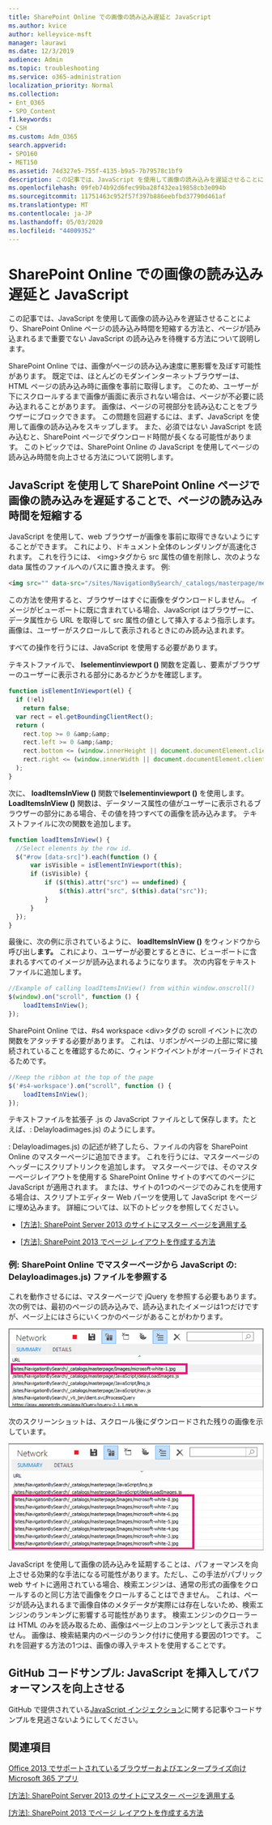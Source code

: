 ```yaml
---
title: SharePoint Online での画像の読み込み遅延と JavaScript
ms.author: kvice
author: kelleyvice-msft
manager: laurawi
ms.date: 12/3/2019
audience: Admin
ms.topic: troubleshooting
ms.service: o365-administration
localization_priority: Normal
ms.collection:
- Ent_O365
- SPO_Content
f1.keywords:
- CSH
ms.custom: Adm_O365
search.appverid:
- SPO160
- MET150
ms.assetid: 74d327e5-755f-4135-b9a5-7b79578c1bf9
description: この記事では、JavaScript を使用して画像の読み込みを遅延させることにより、SharePoint Online ページの読み込み時間を短縮する方法と、ページが読み込まれるまで重要でない JavaScript の読み込みを待機する方法について説明します。
ms.openlocfilehash: 09feb74b92d6fec99ba28f432ea19858cb3e094b
ms.sourcegitcommit: 11751463c952f57f397b886eebfbd37790d461af
ms.translationtype: MT
ms.contentlocale: ja-JP
ms.lasthandoff: 05/03/2020
ms.locfileid: "44009352"
---
```

# <a name="delay-loading-images-and-javascript-in-sharepoint-online"></a>SharePoint Online での画像の読み込み遅延と JavaScript

この記事では、JavaScript を使用して画像の読み込みを遅延させることにより、SharePoint Online ページの読み込み時間を短縮する方法と、ページが読み込まれるまで重要でない JavaScript の読み込みを待機する方法について説明します。
  
SharePoint Online では、画像がページの読み込み速度に悪影響を及ぼす可能性があります。 既定では、ほとんどのモダンインターネットブラウザーは、HTML ページの読み込み時に画像を事前に取得します。 このため、ユーザーが下にスクロールするまで画像が画面に表示されない場合は、ページが不必要に読み込まれることがあります。 画像は、ページの可視部分を読み込むことをブラウザーにブロックできます。 この問題を回避するには、まず、JavaScript を使用して画像の読み込みをスキップします。 また、必須ではない JavaScript を読み込むと、SharePoint ページでダウンロード時間が長くなる可能性があります。 このトピックでは、SharePoint Online の JavaScript を使用してページの読み込み時間を向上させる方法について説明します。
  
## <a name="improve-page-load-times-by-delaying-image-loading-in-sharepoint-online-pages-by-using-javascript"></a>JavaScript を使用して SharePoint Online ページで画像の読み込みを遅延することで、ページの読み込み時間を短縮する

JavaScript を使用して、web ブラウザーが画像を事前に取得できないようにすることができます。 これにより、ドキュメント全体のレンダリングが高速化されます。 これを行うには、 \<img\>タグから src 属性の値を削除し、次のような data 属性のファイルへのパスに置き換えます。 例:
  
```html
<img src="" data-src="/sites/NavigationBySearch/_catalogs/masterpage/media/microsoft-white-8.jpg" />
```

この方法を使用すると、ブラウザーはすぐに画像をダウンロードしません。 イメージがビューポートに既に含まれている場合、JavaScript はブラウザーに、データ属性から URL を取得して src 属性の値として挿入するよう指示します。 画像は、ユーザーがスクロールして表示されるときにのみ読み込まれます。
  
すべての操作を行うには、JavaScript を使用する必要があります。
  
テキストファイルで、 **Iselementinviewport ()** 関数を定義し、要素がブラウザーのユーザーに表示される部分にあるかどうかを確認します。
  
```javascript
function isElementInViewport(el) {
  if (!el)
    return false;
  var rect = el.getBoundingClientRect();
  return (
    rect.top >= 0 &amp;&amp;
    rect.left >= 0 &amp;&amp;
    rect.bottom <= (window.innerHeight || document.documentElement.clientHeight) &amp;&amp;
    rect.right <= (window.innerWidth || document.documentElement.clientWidth)
  );
}
```

次に、 **loadItemsInView ()** 関数で**Iselementinviewport ()** を使用します。 **LoadItemsInView ()** 関数は、データソース属性の値がユーザーに表示されるブラウザーの部分にある場合、その値を持つすべての画像を読み込みます。 テキストファイルに次の関数を追加します。
  
```javascript
function loadItemsInView() {
  //Select elements by the row id.
  $("#row [data-src]").each(function () {
      var isVisible = isElementInViewport(this);
      if (isVisible) {
          if ($(this).attr("src") == undefined) {
              $(this).attr("src", $(this).data("src"));
          }
      }
  });
}
```

最後に、次の例に示されているように、 **loadItemsInView ()** をウィンドウから呼び出し**ます。** これにより、ユーザーが必要とするときに、ビューポートに含まれるすべてのイメージが読み込まれるようになります。 次の内容をテキストファイルに追加します。
  
```javascript
//Example of calling loadItemsInView() from within window.onscroll()
$(window).on("scroll", function () {
    loadItemsInView();
});

```

SharePoint Online では、#s4 workspace \<div\>タグの scroll イベントに次の関数をアタッチする必要があります。 これは、リボンがページの上部に常に接続されていることを確認するために、ウィンドウイベントがオーバーライドされるためです。
  
```javascript
//Keep the ribbon at the top of the page
$('#s4-workspace').on("scroll", function () {
    loadItemsInView();
});
```

テキストファイルを拡張子 .js の JavaScript ファイルとして保存します。たとえば、: Delayloadimages.js) のようにします。
  
: Delayloadimages.js) の記述が終了したら、ファイルの内容を SharePoint Online のマスターページに追加できます。 これを行うには、マスターページのヘッダーにスクリプトリンクを追加します。 マスターページでは、そのマスターページレイアウトを使用する SharePoint Online サイトのすべてのページに JavaScript が適用されます。 または、サイトの1つのページでのみこれを使用する場合は、スクリプトエディター Web パーツを使用して JavaScript をページに埋め込みます。 詳細については、以下のトピックを参照してください。
  
- [[方法]: SharePoint Server 2013 のサイトにマスター ページを適用する](https://go.microsoft.com/fwlink/p/?LinkId=525627)

- [[方法]: SharePoint 2013 でページ レイアウトを作成する方法](https://go.microsoft.com/fwlink/p/?LinkId=525628)

### <a name="example-referencing-the-javascript-delayloadimagesjs-file-from-a-master-page-in-sharepoint-online"></a>例: SharePoint Online でマスターページから JavaScript の: Delayloadimages.js) ファイルを参照する
  
これを動作させるには、マスターページで jQuery を参照する必要もあります。 次の例では、最初のページの読み込みで、読み込まれたイメージは1つだけですが、ページ上にはさらにいくつかのページがあることがわかります。
  
![ページ上に読み込まれる 1 つのイメージが表示されたスクリーンショット](media/3d177ddb-67e5-43a7-b327-c9f9566ca937.png)
  
次のスクリーンショットは、スクロール後にダウンロードされた残りの画像を示しています。
  
![ページ上に読み込まれる複数のイメージが表示されたスクリーンショット](media/95eb2b14-f6a1-4eac-a5cb-96097e49514c.png)
  
JavaScript を使用して画像の読み込みを延期することは、パフォーマンスを向上させる効果的な手法になる可能性があります。ただし、この手法がパブリック web サイトに適用されている場合、検索エンジンは、通常の形式の画像をクロールするのと同じ方法で画像をクロールすることはできません。 これは、ページが読み込まれるまで画像自体のメタデータが実際には存在しないため、検索エンジンのランキングに影響する可能性があります。 検索エンジンのクローラーは HTML のみを読み取るため、画像はページ上のコンテンツとして表示されません。 画像は、検索結果内のページのランク付けに使用する要因の1つです。 これを回避する方法の1つは、画像の導入テキストを使用することです。
  
## <a name="github-code-sample-injecting-javascript-to-improve-performance"></a>GitHub コードサンプル: JavaScript を挿入してパフォーマンスを向上させる

GitHub で提供されている[JavaScript インジェクション](https://go.microsoft.com/fwlink/p/?LinkId=524759)に関する記事やコードサンプルを見逃さないようにしてください。
  
## <a name="see-also"></a>関連項目

[Office 2013 でサポートされているブラウザーおよびエンタープライズ向け Microsoft 365 アプリ](https://support.office.com/article/57342811-0dc4-4316-b773-20082ced8a82)
  
[[方法]: SharePoint Server 2013 のサイトにマスター ページを適用する](https://go.microsoft.com/fwlink/p/?LinkId=525627)
  
[[方法]: SharePoint 2013 でページ レイアウトを作成する方法](https://go.microsoft.com/fwlink/p/?LinkId=525628)
